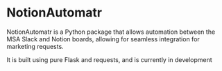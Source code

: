 # NotionAutomatr

NotionAutomatr is a Python package that allows automation between the MSA Slack and Notion boards, allowing for seamless integration for marketing requests. 

It is built using pure Flask and requests, and is currently in development